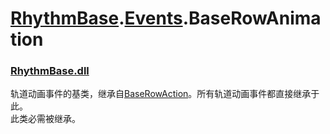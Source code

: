 # [RhythmBase](../../RadiationTherapy.md).[Events](../namespace/Events.md).BaseRowAnimation    




### [RhythmBase.dll](../assembly/RhythmBase.md)  
轨道动画事件的基类，继承自[BaseRowAction](BaseEvent.md)。所有轨道动画事件都直接继承于此。    
此类必需被继承。    
